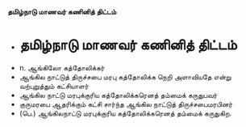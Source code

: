 **தமிழ்நாடு மாணவர் கணினித் திட்டம்**
- # தமிழ்நாடு மாணவர் கணினித் திட்டம்
- n. ஆங்கிலோ கத்தோலிக்கர்
- ஆங்கில நாட்டுத் திருச்சபை மரபு கத்தோலிக்க நெறி அளாவியதே என்று வற்புறுத்தும் கட்சியாளர்
- ஆங்கில நாட்டு மரபுக்குரிய கத்தோலிக்கரெனத் தம்மைக் கருதுபவர்
- குருமரபை ஆதரிக்கும் கட்சி சார்ந்த ஆங்கில நாட்டுத் திருச்சபைமரபினர்
- (பெ.) ஆங்கிலநாட்டு மரபுக்குரிய கத்தோலிக்கரெனத் தம்மைக் கருதுகிற.


